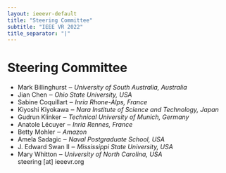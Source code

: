 ```yaml
---
layout: ieeevr-default
title: "Steering Committee"
subtitle: "IEEE VR 2022"
title_separator: "|"
---
```

<!--									-->
<div>
    <h1> Steering Committee </h1>
    <ul>
        <li> Mark Billinghurst &#x2012; <i> University of South Australia, Australia </i></li>
        <li> Jian Chen &#x2012; <i> Ohio State University, USA </i></li>
        <li> Sabine Coquillart &#x2012; <i> Inria Rhone-Alps, France </i></li>
        <li> Kiyoshi Kiyokawa &#x2012; <i> Nara Institute of Science and Technology, Japan </i></li>
        <li> Gudrun Klinker &#x2012; <i> Technical University of Munich, Germany </i></li>
        <li> Anatole L&eacute;cuyer &#x2012; <i> Inria Rennes, France </i></li>
        <li> Betty Mohler &#x2012; <i> Amazon </i></li>
        <li> Amela Sadagic &#x2012; <i> Naval Postgraduate School, USA </i></li>
        <li> J. Edward Swan II &#x2012; <i> Mississippi State University, USA </i></li>
        <li> Mary Whitton &#x2012; <i> University of North Carolina, USA </i></li>
        <li style="list-style: none">	steering	[at] ieeevr.org			</li>
    </ul>
</div>
